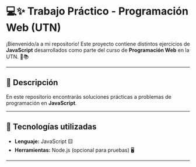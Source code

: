 # 💻✨ **Trabajo Práctico - Programación Web (UTN)**  

¡Bienvenido/a a mi repositorio! Este proyecto contiene distintos ejercicios de **JavaScript** desarrollados como parte del curso de **Programación Web** en la UTN. 🏫📚  

---

## 📜 **Descripción**  
En este repositorio encontrarás soluciones prácticas a problemas de programación en **JavaScript**.

---

## 🚀 **Tecnologías utilizadas**  
- **Lenguaje:** JavaScript 🟨  
- **Herramientas:** Node.js (opcional para pruebas) 🖥️  

---

